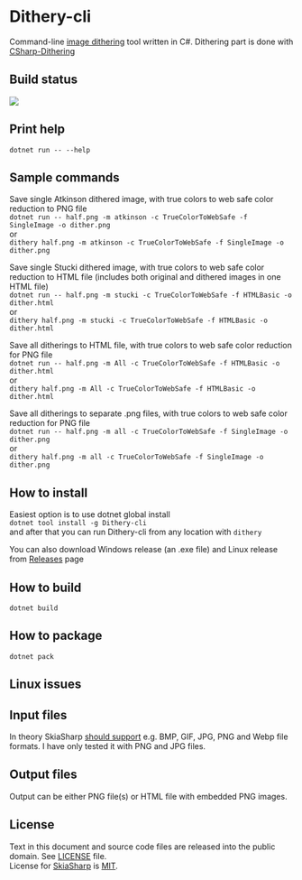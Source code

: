 # Dithery-cli

Command-line [image dithering](https://en.wikipedia.org/wiki/Dither#Digital_photography_and_image_processing) tool written in C#. Dithering part is done with [CSharp-Dithering](https://github.com/mcraiha/CSharp-Dithering)

## Build status

![](https://github.com/mcraiha/Dithery-cli/workflows/.NET%20Core/badge.svg)

## Print help

`dotnet run -- --help`

## Sample commands

Save single Atkinson dithered image, with true colors to web safe color reduction to PNG file  
`dotnet run -- half.png -m atkinson -c TrueColorToWebSafe -f SingleImage -o dither.png`  
or  
`dithery half.png -m atkinson -c TrueColorToWebSafe -f SingleImage -o dither.png`

Save single Stucki dithered image, with true colors to web safe color reduction to HTML file (includes both original and dithered images in one HTML file)  
`dotnet run -- half.png -m stucki -c TrueColorToWebSafe -f HTMLBasic -o dither.html`  
or  
`dithery half.png -m stucki -c TrueColorToWebSafe -f HTMLBasic -o dither.html`

Save all ditherings to HTML file, with true colors to web safe color reduction for PNG file  
`dotnet run -- half.png -m All -c TrueColorToWebSafe -f HTMLBasic -o dither.html`  
or  
`dithery half.png -m All -c TrueColorToWebSafe -f HTMLBasic -o dither.html`

Save all ditherings to separate .png files, with true colors to web safe color reduction for PNG file  
`dotnet run -- half.png -m all -c TrueColorToWebSafe -f SingleImage -o dither.png`  
or  
`dithery half.png -m all -c TrueColorToWebSafe -f SingleImage -o dither.png`

## How to install

Easiest option is to use dotnet global install  
`dotnet tool install -g Dithery-cli`  
and after that you can run Dithery-cli from any location with `dithery`

You can also download Windows release (an .exe file) and Linux release from [Releases](https://github.com/mcraiha/Dithery-cli/releases) page

## How to build

`dotnet build`

## How to package

`dotnet pack`

## Linux issues


## Input files

In theory SkiaSharp [should support](https://learn.microsoft.com/en-us/dotnet/api/skiasharp.skencodedimageformat?view=skiasharp-2.88) e.g. BMP, GIF, JPG, PNG and Webp file formats. I have only tested it with PNG and JPG files.  

## Output files

Output can be either PNG file(s) or HTML file with embedded PNG images.  

## License

Text in this document and source code files are released into the public domain. See [LICENSE](https://github.com/mcraiha/Dithery-cli/blob/master/LICENSE) file.  
License for [SkiaSharp](https://github.com/mono/SkiaSharp) is [MIT](https://github.com/mono/SkiaSharp/blob/main/LICENSE.md).